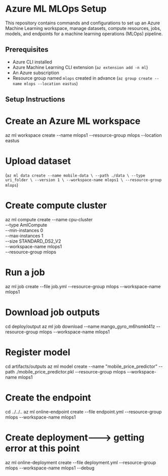 # Azure ML MLOps Setup

This repository contains commands and configurations to set up an Azure Machine Learning workspace, manage datasets, compute resources, jobs, models, and endpoints for a machine learning operations (MLOps) pipeline.

## Prerequisites
- Azure CLI installed
- Azure Machine Learning CLI extension (`az extension add -n ml`)
- An Azure subscription
- Resource group named `mlops` created in advance (`az group create --name mlops --location eastus`)

## Setup Instructions

# Create an Azure ML workspace
az ml workspace create --name mlops1 --resource-group mlops --location eastus

# Upload dataset 
(`az ml data create --name mobile-data \
     --path ./data \
     --type uri_folder \
     --version 1 \
     --workspace-name mlops1 \
     --resource-group mlops`)

# Create compute cluster
az ml compute create --name cpu-cluster \
    --type AmlCompute \
    --min-instances 0 \
    --max-instances 1 \
    --size STANDARD_DS2_V2 \
    --workspace-name mlops1 \
    --resource-group mlops

# Run a job
az ml job create --file job.yml --resource-group mlops --workspace-name mlops1

# Download job outputs
cd deploy/output
az ml job download --name mango_gyro_m6hsmkt41z --resource-group mlops --workspace-name mlops1


# Register model
cd artifacts/outputs
az ml model create --name "mobile_price_predictor" --path ./mobile_price_predictor.pkl --resource-group mlops --workspace-name mlops1

# Create the endpoint
cd ../../..
az ml online-endpoint create --file endpoint.yml --resource-group mlops --workspace-name mlops1

# Create deployment---> getting error at this point
az ml online-deployment create --file deployment.yml --resource-group mlops --workspace-name mlops1 --debug



